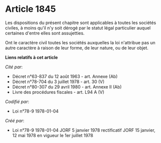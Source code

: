 # Article 1845

Les dispositions du présent chapitre sont applicables à toutes les sociétés civiles, à moins qu'il n'y soit dérogé par le
statut légal particulier auquel certaines d'entre elles sont assujetties.

Ont le caractère civil toutes les sociétés auxquelles la loi n'attribue pas un autre caractère à raison de leur forme, de
leur nature, ou de leur objet.

**Liens relatifs à cet article**

_Cité par_:

  - Décret n°63-837 du 12 août 1963 - art. Annexe (Ab)
  - Décret n°78-704 du 3 juillet 1978 - art. 30 (V)
  - Décret n°80-307 du 29 avril 1980 - art. Annexe II (Ab)
  - Livre des procédures fiscales - art. L94 A (V)

_Codifié par_:

  - Loi n°78-9 1978-01-04

_Créé par_:

  - Loi n°78-9 1978-01-04 JORF 5 janvier 1978 rectificatif JORF 15 janvier, 12 mai 1978 en vigueur le 1er juillet 1978
